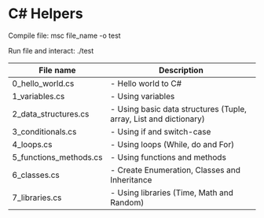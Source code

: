 # C# Helpers

Compile file:
msc file_name -o test

Run file and interact:
./test

| File name        		| Description 												   |
| --------------------- |------------------------------------------------------------- |
| 0_hello_world.cs 			| - Hello world to C# |
| 1_variables.cs			| - Using variables |
| 2_data_structures.cs		| - Using basic data structures (Tuple, array, List and dictionary) |
| 3_conditionals.cs			| - Using if and switch-case |
| 4_loops.cs				| - Using loops (While, do and For) |
| 5_functions_methods.cs 	| - Using functions and methods |
| 6_classes.cs 				| - Create Enumeration, Classes and Inheritance |
| 7_libraries.cs 			| - Using libraries (Time, Math and Random) |